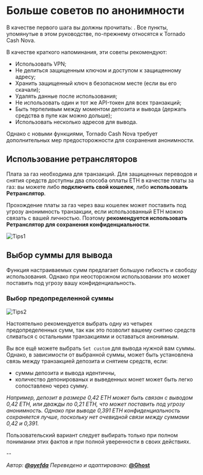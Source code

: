 # Больше советов по анонимности

В качестве первого шага вы должны прочитать: . Все пункты, упомянутые в этом руководстве, по-прежнему относятся к Tornado Cash Nova.

В качестве краткого напоминания, эти советы рекомендуют:

* Использовать VPN;
* Не делиться защищенным ключом и доступом к защищенному адресу;
* Хранить защищенный ключ в безопасном месте (если вы его скачали);
* Удалять данные после использования;
* Не использовать один и тот же API-токен для всех транзакций;
* Быть терпеливым между моментом депозита и вывода (держать средства в пуле как можно дольше);
* Использовать несколько адресов для вывода.

Однако с новыми функциями, Tornado Cash Nova требует дополнительных мер предосторожности для сохранения анонимности.

## Использование ретрансляторов <a href="#ispolzovanie-retranslyatorov" id="ispolzovanie-retranslyatorov"></a>

Плата за газ необходима для транзакций. Для защищенных переводов и снятия средств доступны два способа оплаты ETH в качестве платы за газ: вы можете либо **подключить свой кошелек**, либо **использовать Ретранслятор**.

Прохождение платы за газ через ваш кошелек может поставить под угрозу анонимность транзакции, если использованный ETH можно связать с вашей личностью. Поэтому **рекомендуется использовать Ретранслятор для сохранения конфиденциальности**.

![Tips1](https://i.imgur.com/PsZ89Ym.png)

## Выбор суммы для вывода <a href="#vibor-summi" id="vibor-summi"></a>

Функция настраиваемых сумм предлагает большую гибкость и свободу использования. Однако при неосторожном использовании это может поставить под угрозу вашу конфиденциальность.

### Выбор предопределенной суммы <a href="#vibor-predoprelennoi-summi" id="vibor-predoprelennoi-summi"></a>

![Tips2](https://i.imgur.com/dKYvNQT.png)

Настоятельно рекомендуется выбрать одну из четырех предопределенных сумм, так как это позволит вашему снятию средств сливаться с остальными транзакциями и оставаться анонимным.

Вы все ещё можете выбрать `Set custom` для вывода нужной вам суммы. Однако, в зависимости от выбранной суммы, может быть установлена связь между транзакцией депозита и снятием средств, если:

* суммы депозита и вывода идентичны,
* количество депонированых и выведенных монет может быть легко сопоставлено через сумму.

_Например, депозит в размере 0,42 ETH может быть связан с выводом 0,42 ETH, или дважды по 0,21 ETH, что может поставить под угрозу анонимность. Однако при выводе 0,391 ETH конфиденциальность сохраняется лучше, поскольку нет очевидной связи между суммами 0,42 и 0,391._

Пользовательский вариант следует выбирать только при полном понимании этих фактов и при полной уверенности в своих действиях.

\--

_Автор:_ [_**@ayefda**_](https://torn.community/u/ayefda) _Переведено и адаптировано:_ [**@Ghost**](https://torn.community/u/ghost)
